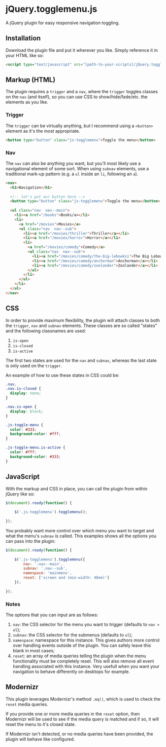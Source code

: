 jQuery.togglemenu.js
==============

A jQuery plugin for easy responsive navigation toggling.

## Installation
Download the plugin file and put it wherever you like.
Simply reference it in your HTML like so:

```html
<script type="text/javascript" src="[path-to-your-scripts]/jQuery.togglemenu.js"></script>
```

## Markup (HTML)
The plugin requires a `trigger` and a `nav`, where the `trigger` toggles classes on the `nav` (and itself), so you can use CSS to show/hide/fade/etc. the elements as you like.

### Trigger
The `trigger` can be virtually anything, but I recommend using a `<button>` element as it's the most appropriate.

```html
<button type="button" class="js-togglemenu">Toggle the menu</button>
```

### Nav
The `nav` can also be anything you want, but you'll most likely use a navigational element of some sort.
When using `subnav` elements, use a traditional mark-up pattern (e.g. a `ul` inside an `li`, following an `a`).

```html
<nav>
  <h1>Navigation</h1>
  
  <!-- let's put our button here -->
  <button type="button" class="js-togglemenu">Toggle the menu</button>
  
  <ul class="nav  nav--main">
    <li><a href="/books">Books/a></li>
    <li>
      <a href="/movies">Movies</a>
      <ul class="nav  nav--sub">
        <li><a href="/movies/thriller">Thriller</a></li>
        <li><a href="/movies/horror">Horror</a></li>
        <li>
          <a href="/movies/comedy">Comedy</a>
          <ul class="nav  nav--sub">
            <li><a href="/movies/comedy/the-big-lebowksi">The Big Lebowski</a></li>
            <li><a href="/movies/comedy/anchorman">Anchorman</a></li>
            <li><a href="/movies/comedy/zoolander">Zoolander</a></li>
          </ul>
        </li>
      </ul>
    </li>
  </ul>
</nav>
```

## CSS
In order to provide maximum flexibility, the plugin will attach classes to both the `trigger`, `nav` and `subnav` elements. These classes are so called "states" and the following classnames are used:

1. `is-open`
2. `is-closed`
3. `is-active`
 
The first two states are used for the `nav` and `subnav`, whereas the last state is only used on the `trigger`.

An example of how to use these states in CSS could be:
```css
.nav,
.nav.is-closed {
  display: none;
}

.nav.is-open {
  display: block;
}

.js-toggle-menu {
  color: #333;
  background-color: #fff;
}

.js-toggle-menu.is-active {
  color: #fff;
  background-color: #333;
}
```

## JavaScript
With the markup and CSS in place, you can call the plugin from within jQuery like so:

```js
$(document).ready(function() {
    
    $('.js-togglemenu').togglemenu();
    
});
```

You probably want more control over which menu you want to target and what the menu's `subnav` is called. This examples shows all the options you can pass into the plugin:

```js
$(document).ready(function() {
    
    $('.js-togglemenu').togglemenu({
        nav: '.nav--main',
        subnav: '.nav--sub',
        namespace: 'mainmenu',
        reset: ['screen and (min-width: 40em)']
    });
    
});
```

### Notes
The options that you can input are as follows:

1. `nav`: the CSS selector for the menu you want to trigger (defaults to `nav > ul`);
2. `subnav`: the CSS selector for the submenus (defaults to `ul`);
3. `namespace`: namespace for this instance. This gives authors more control over handling events outside of the plugin. You can safely leave this blank in most cases;
4. `reset`: an array of media queries telling the plugin when the menu functionality must be completely reset. This will also remove all event handling associated with this instance. Very usefull when you want your navigation to behave differently on desktops for example.

## Modernizr
This plugin leverages Modernizr's method `.mq()`, which is used to check the `reset` media queries.

If you provide one or more media queries in the `reset` option, then Modernizr will be used to see if the media query is matched and if so, it will reset the menu to it's closed state.

If Modernizr isn't detected, or no media queries have been provided, the plugin will behave like configured.
